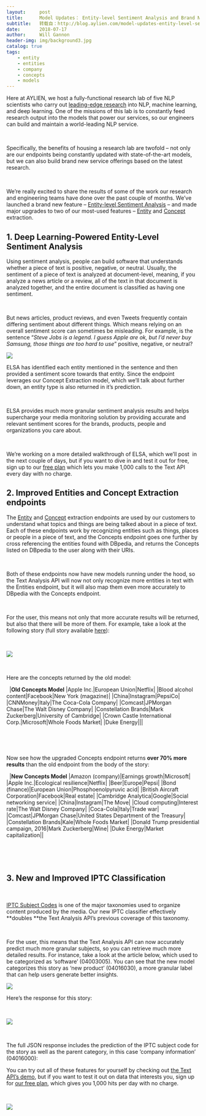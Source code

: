 ```yaml
---
layout:     post
title:      Model Updates： Entity-level Sentiment Analysis and Brand New Entity Extraction Models Now Live in the Text Analysis API
subtitle:   转载自：http://blog.aylien.com/model-updates-entity-level-sentiment-analysis-and-brand-new-entity-extraction-models-now-live-in-the-text-analysis-api/
date:       2018-07-17
author:     Will Gannon
header-img: img/background3.jpg
catalog: true
tags:
    - entity
    - entities
    - company
    - concepts
    - models
---
```


Here at AYLIEN, we host a fully-functional research lab of five NLP scientists who carry out [leading-edge research](https://aylien.com/research/publications) into NLP, machine learning, and deep learning. One of the missions of this lab is to constantly feed research output into the models that power our services, so our engineers can build and maintain a world-leading NLP service.

 

Specifically, the benefits of housing a research lab are twofold – not only are our endpoints being constantly updated with state-of-the-art models, but we can also build brand new service offerings based on the latest research.

 

We’re really excited to share the results of some of the work our research and engineering teams have done over the past couple of months. We’ve launched a brand new feature – [Entity-level Sentiment Analysis](https://developer.aylien.com/text-api-demo?text=&language=en&tab=elsa) – and made major upgrades to two of our most-used features – [Entity](https://developer.aylien.com/text-api-demo?text=%0A&language=en&tab=entities) and [Concept](https://developer.aylien.com/text-api-demo?text=&language=en&tab=concepts) extraction.

## 1. Deep Learning-Powered Entity-Level Sentiment Analysis

Using sentiment analysis, people can build software that understands whether a piece of text is positive, negative, or neutral. Usually, the sentiment of a piece of text is analyzed at document-level, meaning, if you analyze a news article or a review, all of the text in that document is analyzed together, and the entire document is classified as having one sentiment.

 

But news articles, product reviews, and even Tweets frequently contain differing sentiment about different things. Which means relying on an overall sentiment score can sometimes be misleading. For example, is the sentence “*Steve Jobs is a legend. I guess Apple are ok, but I’d never buy Samsung, those things are too hard to use*” positive, negative, or neutral?

![](http://blog.aylien.com/wp-content/uploads/2018/07/Screenshot-from-2018-07-17-10-13-34-650x163.png)


ELSA has identified each entity mentioned in the sentence and then provided a sentiment score towards that entity. Since the endpoint leverages our Concept Extraction model, which we’ll talk about further down, an entity type is also returned in it’s prediction.

 

ELSA provides much more granular sentiment analysis results and helps supercharge your media monitoring solution by providing accurate and relevant sentiment scores for the brands, products, people and organizations you care about.

 

We’re working on a more detailed walkthrough of ELSA, which we’ll post  in the next couple of days, but if you want to dive in and test it out for free, sign up to our [free plan](https://developer.aylien.com/signup) which lets you make 1,000 calls to the Text API every day with no charge.

## 2. Improved Entities and Concept Extraction endpoints

The [Entity](https://docs.aylien.com/textapi/endpoints#entity-extractio) and [Concept](https://docs.aylien.com/textapi/endpoints#concept-extraction) extraction endpoints are used by our customers to understand what topics and things are being talked about in a piece of text. Each of these endpoints work by recognizing entities such as things, places or people in a piece of text, and the Concepts endpoint goes one further by cross referencing the entities found with DBpedia, and returns the Concepts listed on DBpedia to the user along with their URIs.

 

Both of these endpoints now have new models running under the hood, so the Text Analysis API will now not only recognize more entities in text with the Entities endpoint, but it will also map them even more accurately to DBpedia with the Concepts endpoint.

 

For the user, this means not only that more accurate results will be returned, but also that there will be more of them. For example, take a look at the following story (full story available [here](http://rss.cnn.com/~r/rss/money_markets/~3/YUSuJgwU7T4/index.html)):

 

![](http://blog.aylien.com/wp-content/uploads/2018/07/Screenshot-from-2018-07-06-14-30-13-650x452.png)


 

Here are the concepts returned by the old model:

 
|**Old Concepts Model**
|Apple Inc.|European Union|Netflix|
|Blood alcohol content|Facebook|New York (magazine)|
|China|Instagram|PepsiCo|
|CNNMoney|Italy|The Coca-Cola Company|
|Comcast|JPMorgan Chase|The Walt Disney Company|
|Constellation Brands|Mark Zuckerberg|University of Cambridge|
|Crown Castle International Corp.|Microsoft|Whole Foods Market|
|Duke Energy|||

 

 

Now see how the upgraded Concepts endpoint returns **over 70% more results** than the old endpoint from the body of the story:

 
|**New Concepts Model**
|Amazon (company)|Earnings growth|Microsoft|
|Apple Inc.|Ecological resilience|Netflix|
|Beer|Europe|Pepsi|
|Bond (finance)|European Union|Phosphoenolpyruvic acid|
|British Aircraft Corporation|Facebook|Real estate|
|Cambridge Analytica|Google|Social networking service|
|China|Instagram|The Move|
|Cloud computing|Interest rate|The Walt Disney Company|
|Coca-Cola|Italy|Trade war|
|Comcast|JPMorgan Chase|United States Department of the Treasury|
|Constellation Brands|Kale|Whole Foods Market|
|Donald Trump presidential campaign, 2016|Mark Zuckerberg|Wine|
|Duke Energy|Market capitalization||

 

 

## 3. New and Improved IPTC Classification

 

[IPTC Subject Codes](https://iptc.org/standards/subject-codes) is one of the major taxonomies used to organize content produced by the media. Our new IPTC classifier effectively **doubles **the Text Analysis API’s previous coverage of this taxonomy.

 

For the user, this means that the Text Analysis API can now accurately predict much more granular subjects, so you can retrieve much more detailed results. For instance, take a look at the article below, which used to be categorized as ‘software’ (04003005). You can see that the new model categorizes this story as ‘new product’ (04016030), a more granular label that can help users generate better insights.

![](http://blog.aylien.com/wp-content/uploads/2018/07/Screenshot-from-2018-07-09-14-08-38-650x523.png)


Here’s the response for this story:

 

![](http://blog.aylien.com/wp-content/uploads/2018/07/Screenshot-from-2018-07-16-17-48-50-650x85.png)


 

The full JSON response includes the prediction of the IPTC subject code for the story as well as the parent category, in this case ’company information’ (04016000):

You can try out all of these features for yourself by checking out [the Text API’s demo](https://developer.aylien.com/text-api-demo?text=&language=en&tab=elsa), but if you want to test it out on data that interests you, sign up for [our free plan](https://developer.aylien.com/signup), which gives you 1,000 hits per day with no charge.

 



[![](https://no-cache.hubspot.com/cta/default/1942801/02bc9816-b470-4328-9625-fad8d92a8811.png)
](http://cta-redirect.hubspot.com/cta/redirect/1942801/02bc9816-b470-4328-9625-fad8d92a8811)
